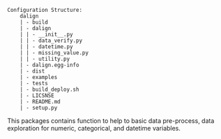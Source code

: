 ```
Configuration Structure:
    dalign
    | - build
    | - dalign
    | | - __init__.py
    | | - data_verify.py
    | | - datetime.py
    | | - missing_value.py
    | | - utility.py
    | - dalign.egg-info
    | - dist
    | - examples
    | - tests
    | - build_deploy.sh
    | - LICSNSE
    | - README.md
    | - setup.py
```

This packages contains function to help to basic data pre-process, data exploration for numeric, categorical, and datetime variables. 